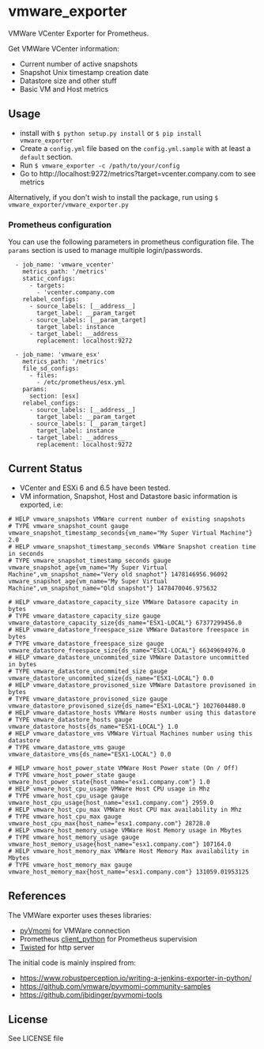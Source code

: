 # vmware_exporter
VMWare VCenter Exporter for Prometheus.

Get VMWare VCenter information:
- Current number of active snapshots
- Snapshot Unix timestamp creation date
- Datastore size and other stuff
- Basic VM and Host metrics

## Usage

- install with `$ python setup.py install` or `$ pip install vmware_exporter`
- Create a `config.yml` file based on the `config.yml.sample` with at least a `default` section.
- Run `$ vmware_exporter -c /path/to/your/config`
- Go to http://localhost:9272/metrics?target=vcenter.company.com to see metrics

Alternatively, if you don't wish to install the package, run using `$ vmware_exporter/vmware_exporter.py`

### Prometheus configuration

You can use the following parameters in prometheus configuration file. The `params` section is used to manage multiple login/passwords.

```
  - job_name: 'vmware_vcenter'
    metrics_path: '/metrics'
    static_configs:
      - targets:
        - 'vcenter.company.com
    relabel_configs:
      - source_labels: [__address__]
        target_label: __param_target
      - source_labels: [__param_target]
        target_label: instance
      - target_label: __address__
        replacement: localhost:9272

  - job_name: 'vmware_esx'
    metrics_path: '/metrics'
    file_sd_configs:
      - files:
        - /etc/prometheus/esx.yml
    params:
      section: [esx]
    relabel_configs:
      - source_labels: [__address__]
        target_label: __param_target
      - source_labels: [__param_target]
        target_label: instance
      - target_label: __address__
        replacement: localhost:9272
```

## Current Status

- VCenter and ESXi 6 and 6.5 have been tested.
- VM information, Snapshot, Host and Datastore basic information is exported, i.e:
```
# HELP vmware_snapshots VMWare current number of existing snapshots
# TYPE vmware_snapshot_count gauge
vmware_snapshot_timestamp_seconds{vm_name="My Super Virtual Machine"} 2.0
# HELP vmware_snapshot_timestamp_seconds VMWare Snapshot creation time in seconds
# TYPE vmware_snapshot_timestamp_seconds gauge
vmware_snapshot_age{vm_name="My Super Virtual Machine",vm_snapshot_name="Very old snaphot"} 1478146956.96092
vmware_snapshot_age{vm_name="My Super Virtual Machine",vm_snapshot_name="Old snapshot"} 1478470046.975632

# HELP vmware_datastore_capacity_size VMWare Datasore capacity in bytes
# TYPE vmware_datastore_capacity_size gauge
vmware_datastore_capacity_size{ds_name="ESX1-LOCAL"} 67377299456.0
# HELP vmware_datastore_freespace_size VMWare Datastore freespace in bytes
# TYPE vmware_datastore_freespace_size gauge
vmware_datastore_freespace_size{ds_name="ESX1-LOCAL"} 66349694976.0
# HELP vmware_datastore_uncommited_size VMWare Datastore uncommitted in bytes
# TYPE vmware_datastore_uncommited_size gauge
vmware_datastore_uncommited_size{ds_name="ESX1-LOCAL"} 0.0
# HELP vmware_datastore_provisoned_size VMWare Datastore provisoned in bytes
# TYPE vmware_datastore_provisoned_size gauge
vmware_datastore_provisoned_size{ds_name="ESX1-LOCAL"} 1027604480.0
# HELP vmware_datastore_hosts VMWare Hosts number using this datastore
# TYPE vmware_datastore_hosts gauge
vmware_datastore_hosts{ds_name="ESX1-LOCAL"} 1.0
# HELP vmware_datastore_vms VMWare Virtual Machines number using this datastore
# TYPE vmware_datastore_vms gauge
vmware_datastore_vms{ds_name="ESX1-LOCAL"} 0.0

# HELP vmware_host_power_state VMWare Host Power state (On / Off)
# TYPE vmware_host_power_state gauge
vmware_host_power_state{host_name="esx1.company.com"} 1.0
# HELP vmware_host_cpu_usage VMWare Host CPU usage in Mhz
# TYPE vmware_host_cpu_usage gauge
vmware_host_cpu_usage{host_name="esx1.company.com"} 2959.0
# HELP vmware_host_cpu_max VMWare Host CPU max availability in Mhz
# TYPE vmware_host_cpu_max gauge
vmware_host_cpu_max{host_name="esx1.company.com"} 28728.0
# HELP vmware_host_memory_usage VMWare Host Memory usage in Mbytes
# TYPE vmware_host_memory_usage gauge
vmware_host_memory_usage{host_name="esx1.company.com"} 107164.0
# HELP vmware_host_memory_max VMWare Host Memory Max availability in Mbytes
# TYPE vmware_host_memory_max gauge
vmware_host_memory_max{host_name="esx1.company.com"} 131059.01953125
```

## References

The VMWare exporter uses theses libraries:
- [pyVmomi](https://github.com/vmware/pyvmomi) for VMWare connection
- Prometheus [client_python](https://github.com/prometheus/client_python) for Prometheus supervision
- [Twisted](http://twistedmatrix.com/trac/) for http server

The initial code is mainly inspired from:
- https://www.robustperception.io/writing-a-jenkins-exporter-in-python/
- https://github.com/vmware/pyvmomi-community-samples
- https://github.com/jbidinger/pyvmomi-tools

## License

See LICENSE file
